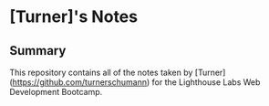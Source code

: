 # [Turner]'s Notes

## Summary

This repository contains all of the notes taken by [Turner] (https://github.com/turnerschumann) for the Lighthouse Labs Web Development Bootcamp.